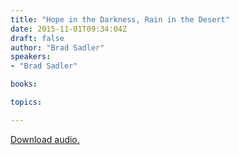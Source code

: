 ```yaml
---
title: "Hope in the Darkness, Rain in the Desert"
date: 2015-11-01T09:34:04Z
draft: false
author: "Brad Sadler"
speakers:
- "Brad Sadler"

books:

topics:

---
```

[Download audio.](https://s3-eu-west-1.amazonaws.com/renownchurch/sermons/2015/11/2015-11-01_BradSadler.mp3)